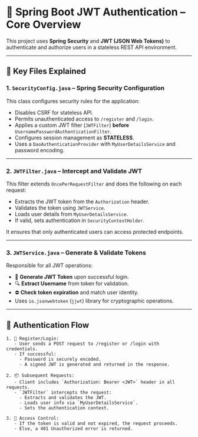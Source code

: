 # 🔐 Spring Boot JWT Authentication – Core Overview

This project uses **Spring Security** and **JWT (JSON Web Tokens)** to authenticate and authorize users in a stateless REST API environment.

---

## 📁 Key Files Explained

### 1. `SecurityConfig.java` – Spring Security Configuration

This class configures security rules for the application:

- Disables CSRF for stateless API.
- Permits unauthenticated access to `/register` and `/login`.
- Applies a custom JWT filter (`JWTFilter`) **before** `UsernamePasswordAuthenticationFilter`.
- Configures session management as **STATELESS**.
- Uses a `DaoAuthenticationProvider` with `MyUserDetailsService` and password encoding.

---

### 2. `JWTFilter.java` – Intercept and Validate JWT

This filter extends `OncePerRequestFilter` and does the following on each request:

- Extracts the JWT token from the `Authorization` header.
- Validates the token using `JWTService`.
- Loads user details from `MyUserDetailsService`.
- If valid, sets authentication in `SecurityContextHolder`.

It ensures that only authenticated users can access protected endpoints.

---

### 3. `JWTService.java` – Generate & Validate Tokens

Responsible for all JWT operations:

- 🔐 **Generate JWT Token** upon successful login.
- 🔍 **Extract Username** from token for validation.
- ⛔ **Check token expiration** and match user identity.
- Uses `io.jsonwebtoken` (`jjwt`) library for cryptographic operations.

---

## 🔄 Authentication Flow

```text
1. 📝 Register/Login:
   - User sends a POST request to /register or /login with credentials.
   - If successful:
     - Password is securely encoded.
     - A signed JWT is generated and returned in the response.

2. 📦 Subsequent Requests:
   - Client includes `Authorization: Bearer <JWT>` header in all requests.
   - `JWTFilter` intercepts the request:
     - Extracts and validates the JWT.
     - Loads user info via `MyUserDetailsService`.
     - Sets the authentication context.

3. 🔐 Access Control:
   - If the token is valid and not expired, the request proceeds.
   - Else, a 401 Unauthorized error is returned.
